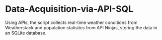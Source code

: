 # Data-Acquisition-via-API-SQL
Using APIs, the script collects real-time weather conditions from Weatherstack and population statistics from API Ninjas, storing the data in an SQLite database. 
